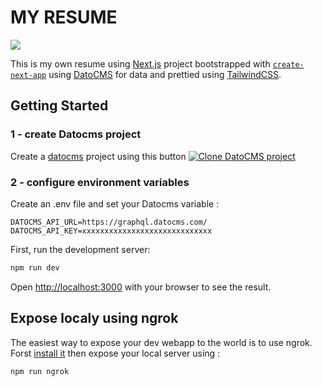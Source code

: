 # MY RESUME

![](https://api.checklyhq.com/v1/badges/checks/62d26efa-af80-41e7-ab7b-470b93755513?style=flat&theme=default&responseTime=true)

This is my own resume using [Next.js](https://nextjs.org/) project bootstrapped with [`create-next-app`](https://github.com/vercel/next.js/tree/canary/packages/create-next-app) using [DatoCMS](https://www.datocms.com/) for data and prettied using [TailwindCSS](https://tailwindcss.com/docs/).

## Getting Started

### 1 - create Datocms project

Create a [datocms](https://www.datocms.com/) project using this button [![Clone DatoCMS project](https://dashboard.datocms.com/clone/button.svg)](https://dashboard.datocms.com/clone?projectId=96311&name=cv-thomas-couderc)

### 2 - configure environment variables

Create an .env file and set your Datocms variable :

```env
DATOCMS_API_URL=https://graphql.datocms.com/
DATOCMS_API_KEY=xxxxxxxxxxxxxxxxxxxxxxxxxxxxx
```

First, run the development server:

```bash
npm run dev
```

Open [http://localhost:3000](http://localhost:3000) with your browser to see the result.

## Expose localy using ngrok

The easiest way to expose your dev webapp to the world is to use ngrok.
Forst [install it](https://dashboard.ngrok.com/get-started/setup) then expose your local server using :

```bash
npm run ngrok
```
